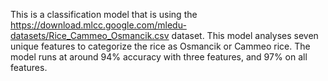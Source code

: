 This is a classification model that is using the https://download.mlcc.google.com/mledu-datasets/Rice_Cammeo_Osmancik.csv dataset.
This model analyses seven unique features to categorize the rice as Osmancik or Cammeo rice.
The model runs at around 94% accuracy with three features, and 97% on all features.
